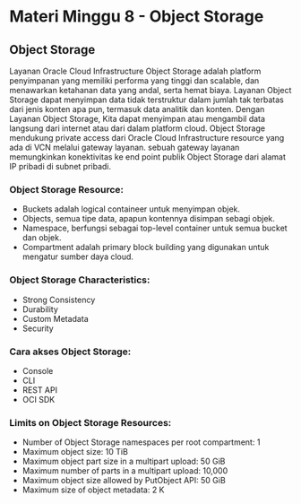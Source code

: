 # Materi Minggu 8 - Object Storage

## Object Storage
Layanan Oracle Cloud Infrastructure Object Storage adalah platform penyimpanan yang memiliki performa yang tinggi dan scalable,
dan menawarkan ketahanan data yang andal, serta hemat biaya.
Layanan Object Storage dapat menyimpan data tidak terstruktur dalam jumlah tak terbatas dari jenis konten apa pun, termasuk data analitik dan konten.
Dengan Layanan Object Storage, Kita dapat menyimpan atau mengambil data langsung dari internet atau dari dalam platform cloud.
Object Storage mendukung private access dari Oracle Cloud Infrastructure resource yang ada di VCN melalui gateway layanan. 
sebuah gateway layanan memungkinkan konektivitas ke end point publik Object Storage dari alamat IP pribadi di subnet pribadi.

### Object Storage Resource:
* Buckets adalah logical containeer untuk menyimpan objek.
* Objects, semua tipe data, apapun kontennya disimpan sebagi objek.
* Namespace, berfungsi sebagai top-level container untuk semua bucket dan objek.
* Compartment adalah primary block building yang digunakan untuk mengatur sumber daya cloud.

### Object Storage Characteristics:
* Strong Consistency
* Durability
* Custom Metadata
* Security

### Cara akses Object Storage:
* Console
* CLI
* REST API
* OCI SDK

### Limits on Object Storage Resources:
* Number of Object Storage namespaces per root compartment: 1
* Maximum object size: 10 TiB
* Maximum object part size in a multipart upload: 50 GiB
* Maximum number of parts in a multipart upload: 10,000
* Maximum object size allowed by PutObject API: 50 GiB
* Maximum size of object metadata: 2 K

